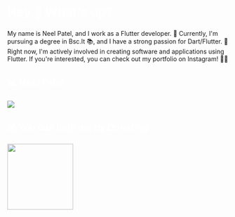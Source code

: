  <h1 align="left" style="color:white;" >Hey 👋 What's up?</h1>

###

<p align="left">My name is Neel Patel, and I work as a Flutter developer. 🚀 Currently, I'm pursuing a degree in Bsc.It 📚, and I have a strong passion for Dart/Flutter. 💙 Right now, I'm actively involved in creating software and applications using Flutter. If you're interested, you can check out my portfolio on Instagram! 📱👀</p>

###

<h2 align="left" style="color:white;" >💻 Neel Patel </h2>

###

<div align="left">
  <a href="#">
    <img src="https://skillicons.dev/icons?i=dart,flutter,firebase,photoshop,figma,vscode,androidstudio,git,github&theme=dark" />
  </a>
 
</div>


###


<h2 align="left" style="color:white;" >💰 You can help me by Donating</h2>
<a href="https://www.buymeacoffee.com/patelneel9x"><img src="https://cdn.buymeacoffee.com/buttons/v2/default-yellow.png" width="150" /></a>






 






  
 
